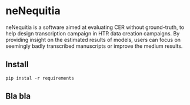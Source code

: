 neNequitia
==========

neNequitia is a software aimed at evaluating CER without ground-truth,
to help design transcription campaign in HTR data creation campaigns.
By providing insight on the estimated results of models, users can
focus on seemingly badly transcribed manuscripts or improve the medium results.

## Install

`pip instal -r requirements`


## Bla bla